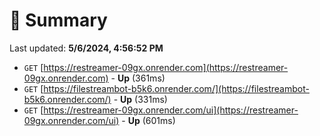 # 📖 Summary
Last updated: **5/6/2024, 4:56:52 PM**

- `GET` [https://restreamer-09gx.onrender.com](https://restreamer-09gx.onrender.com) - **Up** (361ms)
- `GET` [https://filestreambot-b5k6.onrender.com/](https://filestreambot-b5k6.onrender.com/) - **Up** (331ms)
- `GET` [https://restreamer-09gx.onrender.com/ui](https://restreamer-09gx.onrender.com/ui) - **Up** (601ms)
